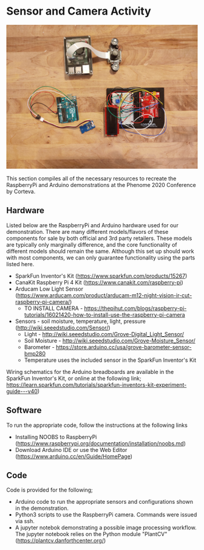 
# Sensor and Camera Activity

![](./images/All_Sensor.jpg)

This section compiles all of the necessary resources to recreate the RaspberryPi and Arduino 
demonstrations at the Phenome 2020 Conference by Corteva.

## Hardware
Listed below are the RaspberryPi and Arduino hardware used for our demonstration. There are many different models/flavors of these components 
for sale by both official and 3rd party retailers. These models are typically only marginally difference, and the core functionality of different models 
should remain the same. Although this set up should work with most components, we can only guarantee functionality using
the parts listed here.

* SparkFun Inventor's Kit  (https://www.sparkfun.com/products/15267)
* CanaKit Raspberry Pi 4 Kit (https://www.canakit.com/raspberry-pi)
* Arducam Low Light Sensor (https://www.arducam.com/product/arducam-m12-night-vision-ir-cut-raspberry-pi-camera/)
  * TO INSTALL CAMERA - https://thepihut.com/blogs/raspberry-pi-tutorials/16021420-how-to-install-use-the-raspberry-pi-camera
* Sensors  - soil moisture, temperature, light, pressure  (http://wiki.seeedstudio.com/Sensor/)
  * Light - http://wiki.seeedstudio.com/Grove-Digital_Light_Sensor/
  * Soil Moisture - http://wiki.seeedstudio.com/Grove-Moisture_Sensor/
  * Barometer - https://store.arduino.cc/usa/grove-barometer-sensor-bmp280
  * Temperature uses the included sensor in the SparkFun Inventor's Kit

Wiring schematics for the Arduino breadboards are available in the SparkFun Inventor's Kit, or online at the following link; https://learn.sparkfun.com/tutorials/sparkfun-inventors-kit-experiment-guide---v40)

## Software
To run the appropriate code, follow the instructions at the following links
* Installing NOOBS to RaspberryPi (https://www.raspberrypi.org/documentation/installation/noobs.md)
* Download Arduino IDE or use the Web Editor (https://www.arduino.cc/en/Guide/HomePage)

## Code
Code is provided for the following;
+ Arduino code to run the appropriate sensors and configurations shown in the demonstration.
+ Python3 scripts to use the RaspberryPi camera. Commands were issued via ssh.
+ A jupyter notebok demonstrating a possible image processing workflow. The jupyter notebook relies on the Python module "PlantCV" (https://plantcv.danforthcenter.org/)

 
